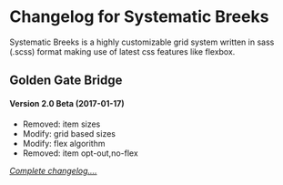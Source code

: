 # Changelog for Systematic Breeks
Systematic Breeks is a highly customizable grid system written in sass (.scss) format making use of latest css features like flexbox.

## Golden Gate Bridge
#### Version 2.0 Beta (2017-01-17)
- Removed: item sizes
- Modify: grid based sizes
- Modify: flex algorithm
- Removed: item opt-out,no-flex

*[Complete changelog....](https://github.com/siddacool/sys-breeks/releases)*




